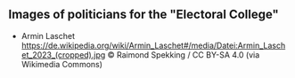 ## Images of politicians for the "Electoral College"
- Armin Laschet https://de.wikipedia.org/wiki/Armin_Laschet#/media/Datei:Armin_Laschet_2023_(cropped).jpg © Raimond Spekking / CC BY-SA 4.0 (via Wikimedia Commons)